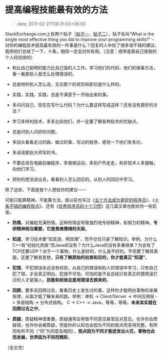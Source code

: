 # 提高编程技能最有效的方法
>date: 2011-02-21T08:31:03+08:00


StackExchange.com上有两个贴子（[贴子一](http://programmers.stackexchange.com/questions/3089/what-is-the-single-most-effective-thing-you-did-to-improve-your-programming-skill)，[贴子二](http://programmers.stackexchange.com/questions/44177/what-is-the-single-most-effective-thing-you-did-to-improve-your-programming-skill)），贴子名叫“What is the single most effective thing you did to improve your programming skills?” – 对你的编程技术提高最有效的一件事是什么？回复的人中给了很多很不错的建议，我把他们总结了一下，十条，相信一定会对你有用。（注意：顺序是我自己按我的个人经验排的）


* 和比自己聪明的能力比自己强的人工作。学习他们的代码，他们的做事方法，看一看那些人是怎么处理错误的。


* 总是倾听别人怎么说，无论那个的资历和职位是什么样的。


* 实践，实践，实践，总是不满意于一开始出来的事。


* 多问问自己，现在在写什么代码？为什么要这样写成这样？还有没有更好的方法？


* 学习多样的技术，多多比较他们，并一定要了解各种技术的优缺点。


* 总是问别人问好的问题。


* 多回头看看走过的路，做过的事，写过的程序，感觉一下他们有多烂。


* 多读读那些大师写的书。


* 不要总坐在电脑前编程序，多做做运动，多到户外走走，和非技术人多接触，向他们学习。


* 把你的想法说出去，看看别人怎么回应的。从别人的回应中学习。


除了这些，下面是我个人想给你的建议——


  

可能只能算精神，不能算方法。我以前也写过《[五个方法成为更好的程序员](https://coolshell.cn/articles/2606.html)》，《[十条不错的编程观点](https://coolshell.cn/articles/2424.html)》，还有《[优秀程序员的十个习惯](https://coolshell.cn/articles/222.html)》这几篇文章也能给你一些启发。


* **热情**。对编程充满热情。这种热情会导致强烈地专研精神，和努力的精神。**专研精神相当重要，它是畏难情绪的天敌**。


* **知道**。学习技术要“知其道，明其理”，而不仅仅只是了解知识。举例，为什么C++有“初始化例表”而Java却没有？为什么Java的没有多重继承？为会有了TCP还要UDP？对于一个事物，什么是好的，什么是不好的。不但要了解其表面，还要了解其思想。**只有了解原始的初衷和目的，你才能真正“知道”**。


* **犯错**。不犯错误永远没有经验，从自己的错误和别人的错误中学习，只有自己犯了错，才会真正明白。犯错不可怕，可怕的是不会总结只有真正的摸爬滚打过的人才是强人。**技能和经验总是用错误去换来的**。


* **回顾**。要多去回顾过去，看看历史上发生过的事。这样你才能明白事物的发展规律，从面才能了解未来的路。举例：单机 -> Client/Server -> 中间应用层 -> 多层结构 -> 分布式结构。 C -> C++ -> Java，等等，等等。**未来其实就在回顾过去之中**。


* **质疑**。质疑精神很重要。质疑通常会导致不同意见甚至反对意见。也许你会质疑错，也许你会被质疑，但是你的认知也会因为不同的观点而变得完整。有所同有所不同（“同”为同意及相同），**观点因为不同才能迸发出火花，事物也此而发展，世界因为不同而精彩**。


（全文完）


